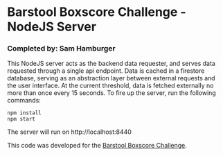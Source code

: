 # Barstool Boxscore Challenge - NodeJS Server
### Completed by: Sam Hamburger
This NodeJS server acts as the backend data requester, and serves data requested through a single api endpoint. Data is cached in a firestore database, serving as an abstraction layer between external requests and the user interface. At the current threshold, data is fetched externally no more than once every 15 seconds.
To fire up the server, run the following commands:
```
npm install
npm start
```
The server will run on http://localhost:8440

This code was developed for the [Barstool Boxscore Challenge](https://github.com/BarstoolSports/fullstack-challenge).
